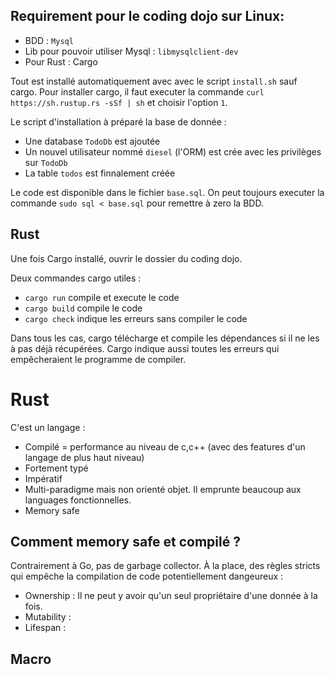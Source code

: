 ## Requirement pour le coding dojo sur Linux:

-   BDD : `Mysql`
-   Lib pour pouvoir utiliser Mysql : `libmysqlclient-dev`
-   Pour Rust : Cargo

Tout est installé automatiquement avec avec le script `install.sh` sauf cargo. Pour installer cargo, il faut executer la commande `curl https://sh.rustup.rs -sSf | sh` et choisir l'option `1`.

Le script d'installation à préparé la base de donnée :

-   Une database `TodoDb` est ajoutée
-   Un nouvel utilisateur nommé `diesel` (l'ORM) est crée avec les privilèges sur `TodoDb`
-   La table `todos` est finnalement créée

Le code est disponible dans le fichier `base.sql`. On peut toujours executer la commande `sudo sql < base.sql` pour remettre à zero la BDD.

## Rust

Une fois Cargo installé, ouvrir le dossier du coding dojo.

Deux commandes cargo utiles :

-   `cargo run` compile et execute le code
-   `cargo build` compile le code
-   `cargo check` indique les erreurs sans compiler le code

Dans tous les cas, cargo télécharge et compile les dépendances si il ne les à pas déjà récupérées. Cargo indique aussi toutes les erreurs qui empêcheraient le programme de compiler.

# Rust

C'est un langage :

-   Compilé = performance au niveau de c,c++ (avec des features d'un langage de plus haut niveau)
-   Fortement typé
-   Impératif
-   Multi-paradigme mais non orienté objet. Il emprunte beaucoup aux languages fonctionnelles.
-   Memory safe

## Comment memory safe et compilé ?

Contrairement à Go, pas de garbage collector. À la place, des règles stricts qui empêche la compilation de code potentiellement dangeureux :

-   Ownership : Il ne peut y avoir qu'un seul propriétaire d'une donnée à la fois.
-   Mutability :
-   Lifespan :

## Macro
